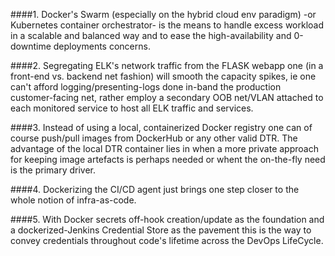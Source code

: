 ####1. Docker's Swarm (especially on the hybrid cloud env paradigm) -or Kubernetes container orchestrator- is the means to handle excess workload in a scalable and balanced way and to ease the high-availability and 0-downtime deployments concerns.

####2. Segregating ELK's network traffic from the FLASK webapp one (in a front-end vs. backend net fashion) will smooth the capacity spikes, ie one can't afford logging/presenting-logs done in-band the production customer-facing net, rather employ a secondary OOB net/VLAN attached to each monitored service to host all ELK traffic and services.

####3. Instead of using a local, containerized Docker registry one can of course push/pull images from DockerHub or any other valid DTR. The advantage of the local DTR container lies in when a more private approach for keeping image artefacts is perhaps needed or whent the on-the-fly need is the primary driver.

####4. Dockerizing the CI/CD agent just brings one step closer to the whole notion of infra-as-code.

####5. With Docker secrets off-hook creation/update as the foundation and a dockerized-Jenkins Credential Store as the pavement this is the way to convey credentials throughout code's lifetime across the DevOps LifeCycle. 
